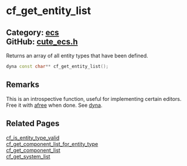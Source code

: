 [//]: # (This file is automatically generated by Cute Framework's docs parser.)
[//]: # (Do not edit this file by hand!)
[//]: # (See: https://github.com/RandyGaul/cute_framework/blob/master/samples/docs_parser.cpp)
[](../header.md ':include')

# cf_get_entity_list

Category: [ecs](/api_reference?id=ecs)  
GitHub: [cute_ecs.h](https://github.com/RandyGaul/cute_framework/blob/master/include/cute_ecs.h)  
---

Returns an array of all entity types that have been defined.

```cpp
dyna const char** cf_get_entity_list();
```

## Remarks

This is an introspective function, useful for implementing certain editors. Free it with [afree](/array/afree.md) when done. See [dyna](/array/dyna.md).

## Related Pages

[cf_is_entity_type_valid](/ecs/cf_is_entity_type_valid.md)  
[cf_get_component_list_for_entity_type](/ecs/cf_get_component_list_for_entity_type.md)  
[cf_get_component_list](/ecs/cf_get_component_list.md)  
[cf_get_system_list](/ecs/cf_get_system_list.md)  
